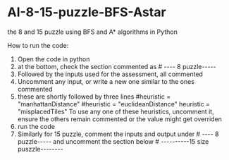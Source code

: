# AI-8-15-puzzle-BFS-Astar
the 8 and 15 puzzle using BFS and A* algorithms in Python

How to run the code:

1) Open the code in python
2) at the bottom, check the section commented as # ---- 8 puzzle-----
3) Followed by the inputs used for the assessment, all commented
4) Uncomment any input, or write a new one similar to the ones commented
5) these are shortly followed by three lines
#heuristic = "manhattanDistance"
#heuristic = "euclideanDistance"
heuristic = "misplacedTiles"
To use any one of these heuristics, uncomment it, ensure the others remain commented or the value might get overriden
6) run the code
7) Similarly for 15 puzzle, comment the inputs and output under # ---- 8 puzzle----- and 
uncomment the section below # ----------15 size puszzle--------
